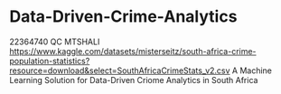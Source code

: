 # Data-Driven-Crime-Analytics
22364740 QC MTSHALI
https://www.kaggle.com/datasets/misterseitz/south-africa-crime-population-statistics?resource=download&select=SouthAfricaCrimeStats_v2.csv
A Machine Learning Solution for Data-Driven Criome Analytics in South Africa

